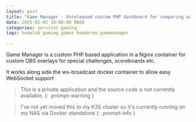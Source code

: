 ```yaml
---
layout: post
title: "Game Manager - Unreleased custom PHP dashboard for comparing and picking which game to play"
date: 2025-02-05 10:00:00 0000
categories: services gaming
tags: homelab gaming games homebrew gamemanager

---
```


Game Manager is a custom PHP based application in a Nginx container for custom OBS overlays for special challenges, scoreboards etc.

It works along side the ws-broadcast docker container to allow easy WebSocket support

> This is a private application and the source code is not currently available.
{: .prompt-warning }

> I've not yet moved this to my K3S cluster so it's currently running on my NAS via Docker standalone
{: .prompt-info }